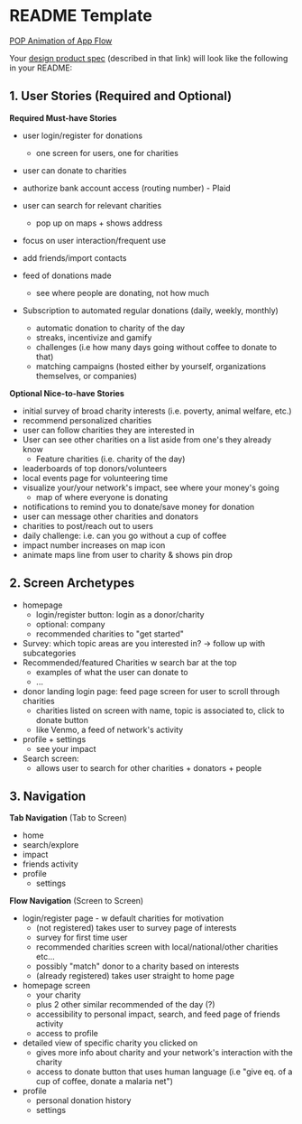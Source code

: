 
# README Template

[POP Animation of App Flow](https://marvelapp.com/77a8daj/screen/59150323)

Your [design product spec](https://hackmd.io/s/H1wGpVUh7) (described in that link) will look like the following in your README:

## 1. User Stories (Required and Optional)

**Required Must-have Stories**
 * user login/register for donations
     * one screen for users, one for charities
 * user can donate to charities
 * authorize bank account access (routing number) - Plaid
 * user can search for relevant charities
     * pop up on maps + shows address
 * focus on user interaction/frequent use

 * add friends/import contacts
 * feed of donations made
     * see where people are donating, not how much

 * Subscription to automated regular donations (daily, weekly, monthly)
     * automatic donation to charity of the day
     * streaks, incentivize and gamify
      * challenges (i.e how many days going without coffee to donate to that)
      * matching campaigns (hosted either by yourself, organizations themselves, or companies)



**Optional Nice-to-have Stories**
 * initial survey of broad charity interests (i.e. poverty, animal welfare, etc.)
 * recommend personalized charities
 * user can follow charities they are interested in
 * User can see other charities on a list aside from one's they already know
     * Feature charities (i.e. charity of the day)
 * leaderboards of top donors/volunteers
 * local events page for volunteering time
 * visualize your/your network's impact, see where your money's going
     * map of where everyone is donating
 * notifications to remind you to donate/save money for donation
 * user can message other charities and donators 
 * charities to post/reach out to users
 * daily challenge: i.e. can you go without a cup of coffee
 * impact number increases on map icon
 * animate maps line from user to charity & shows pin drop
 

## 2. Screen Archetypes

 * homepage
   * login/register button: login as a donor/charity
    * optional: company
   * recommended charities to "get started"
 * Survey: which topic areas are you interested in? -> follow up with subcategories
 * Recommended/featured Charities w search bar at the top
    * examples of what the user can donate to
    * ...
 * donor landing login page: feed page screen for user to scroll through charities 
     * charities listed on screen with name, topic is associated to, click to donate button
     * like Venmo, a feed of network's activity
 * profile + settings 
     * see your impact
 * Search screen: 
     * allows user to search for other charities + donators + people


## 3. Navigation

**Tab Navigation** (Tab to Screen)

 * home
 * search/explore
 * impact
 * friends activity
 * profile
     * settings

**Flow Navigation** (Screen to Screen)

 * login/register page - w default charities for motivation
     * (not registered) takes user to survey page of interests
      * survey for first time user
      * recommended charities screen with local/national/other charities etc...
      * possibly "match" donor to a charity based on interests
     * (already registered) takes user straight to home page
 * homepage screen 
     * your charity
     * plus 2 other similar recommended of the day (?)
     * accessibility to personal impact, search, and feed page of friends activity
     * access to profile
 * detailed view of specific charity you clicked on
     * gives more info about charity and your network's interaction with the charity
     * access to donate button that uses human language (i.e "give eq. of a cup of coffee, donate a malaria net")
 * profile
     * personal donation history
     * settings





